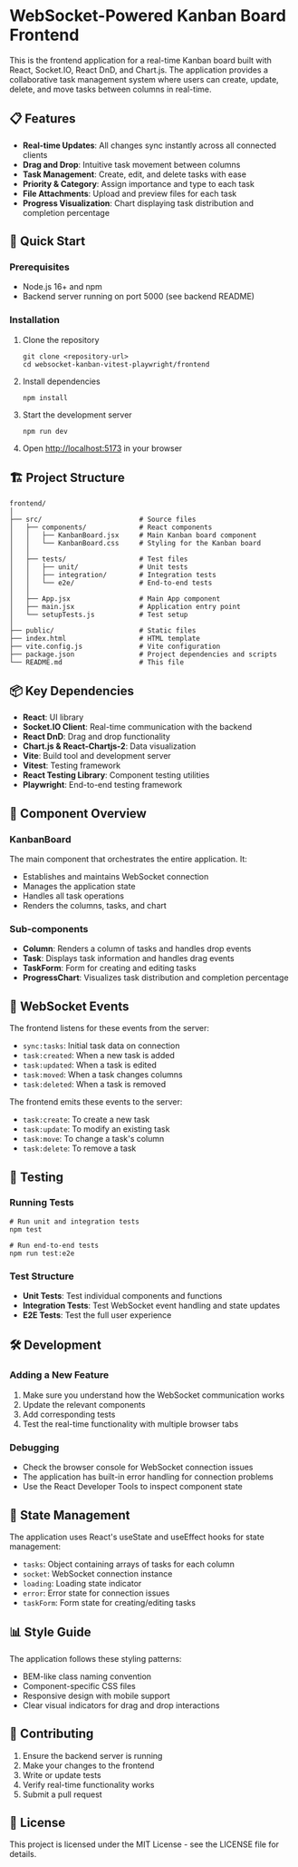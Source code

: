 # WebSocket-Powered Kanban Board Frontend

This is the frontend application for a real-time Kanban board built with React, Socket.IO, React DnD, and Chart.js. The application provides a collaborative task management system where users can create, update, delete, and move tasks between columns in real-time.

## 📋 Features

- **Real-time Updates**: All changes sync instantly across all connected clients
- **Drag and Drop**: Intuitive task movement between columns
- **Task Management**: Create, edit, and delete tasks with ease
- **Priority & Category**: Assign importance and type to each task
- **File Attachments**: Upload and preview files for each task
- **Progress Visualization**: Chart displaying task distribution and completion percentage

## 🚀 Quick Start

### Prerequisites

- Node.js 16+ and npm
- Backend server running on port 5000 (see backend README)

### Installation

1. Clone the repository
   ```
   git clone <repository-url>
   cd websocket-kanban-vitest-playwright/frontend
   ```

2. Install dependencies
   ```
   npm install
   ```

3. Start the development server
   ```
   npm run dev
   ```

4. Open [http://localhost:5173](http://localhost:5173) in your browser

## 🏗️ Project Structure

```
frontend/
│
├── src/                        # Source files
│   ├── components/             # React components
│   │   ├── KanbanBoard.jsx     # Main Kanban board component
│   │   └── KanbanBoard.css     # Styling for the Kanban board
│   │
│   ├── tests/                  # Test files
│   │   ├── unit/               # Unit tests
│   │   ├── integration/        # Integration tests
│   │   └── e2e/                # End-to-end tests
│   │
│   ├── App.jsx                 # Main App component
│   ├── main.jsx                # Application entry point
│   └── setupTests.js           # Test setup
│
├── public/                     # Static files
├── index.html                  # HTML template
├── vite.config.js              # Vite configuration
├── package.json                # Project dependencies and scripts
└── README.md                   # This file
```

## 📦 Key Dependencies

- **React**: UI library
- **Socket.IO Client**: Real-time communication with the backend
- **React DnD**: Drag and drop functionality
- **Chart.js & React-Chartjs-2**: Data visualization
- **Vite**: Build tool and development server
- **Vitest**: Testing framework
- **React Testing Library**: Component testing utilities
- **Playwright**: End-to-end testing framework

## 🧩 Component Overview

### KanbanBoard

The main component that orchestrates the entire application. It:
- Establishes and maintains WebSocket connection
- Manages the application state
- Handles all task operations
- Renders the columns, tasks, and chart

### Sub-components

- **Column**: Renders a column of tasks and handles drop events
- **Task**: Displays task information and handles drag events
- **TaskForm**: Form for creating and editing tasks
- **ProgressChart**: Visualizes task distribution and completion percentage

## 📡 WebSocket Events

The frontend listens for these events from the server:
- `sync:tasks`: Initial task data on connection
- `task:created`: When a new task is added
- `task:updated`: When a task is edited
- `task:moved`: When a task changes columns
- `task:deleted`: When a task is removed

The frontend emits these events to the server:
- `task:create`: To create a new task
- `task:update`: To modify an existing task
- `task:move`: To change a task's column
- `task:delete`: To remove a task

## 🧪 Testing

### Running Tests

```
# Run unit and integration tests
npm test

# Run end-to-end tests
npm run test:e2e
```

### Test Structure

- **Unit Tests**: Test individual components and functions
- **Integration Tests**: Test WebSocket event handling and state updates
- **E2E Tests**: Test the full user experience

## 🛠️ Development

### Adding a New Feature

1. Make sure you understand how the WebSocket communication works
2. Update the relevant components
3. Add corresponding tests
4. Test the real-time functionality with multiple browser tabs

### Debugging

- Check the browser console for WebSocket connection issues
- The application has built-in error handling for connection problems
- Use the React Developer Tools to inspect component state

## 🔄 State Management

The application uses React's useState and useEffect hooks for state management:

- `tasks`: Object containing arrays of tasks for each column
- `socket`: WebSocket connection instance
- `loading`: Loading state indicator
- `error`: Error state for connection issues
- `taskForm`: Form state for creating/editing tasks

## 📊 Style Guide

The application follows these styling patterns:

- BEM-like class naming convention
- Component-specific CSS files
- Responsive design with mobile support
- Clear visual indicators for drag and drop interactions

## 🤝 Contributing

1. Ensure the backend server is running
2. Make your changes to the frontend
3. Write or update tests
4. Verify real-time functionality works
5. Submit a pull request

## 📄 License

This project is licensed under the MIT License - see the LICENSE file for details. 